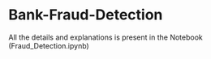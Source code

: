 # Bank-Fraud-Detection
 All the details and explanations is present in the Notebook (Fraud_Detection.ipynb)
